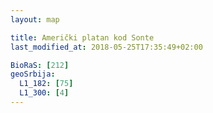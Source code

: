 ```yaml
---
layout: map

title: Američki platan kod Sonte
last_modified_at: 2018-05-25T17:35:49+02:00

BioRaS: [212]
geoSrbija:
  L1_182: [75]
  L1_300: [4]
---
```

